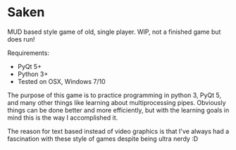 # Saken
MUD based style game of old, single player. WIP, not a finished game but does run!

Requirements:
+ PyQt 5+
+ Python 3+
+ Tested on OSX, Windows 7/10

The purpose of this game is to practice programming in python 3, PyQt 5, and many other things like learning about multiprocessing pipes. 
Obviously things can be done better and more efficiently, but with the learning goals in mind this is the way I accomplished it.

The reason for text based instead of video graphics is that I've always had a fascination with these style of games despite being ultra nerdy :D